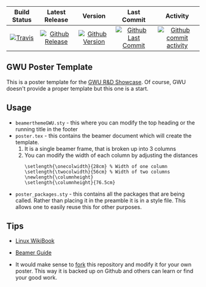 | Build Status                             | Latest Release                                      | Version                                            | Last Commit                                                    | Activity                                    |
| :--------------------------------------: | :--------------------------:                        | :----:                                             | :------:                                                       | :------:                                    |
| [![Travis][travis_shield]][travis]       | [![Github Release][release_shield]][github_release] | [![Github Version][version_shield]][github_version] | [![Github Last Commit][last_commit_shield]][github_last_commit] | [![Github commit activity][activity_shield]][github_activity] |


[travis_shield]: https://travis-ci.org/fdcl-gwu/poster_template.svg?branch=master
[release_shield]: https://img.shields.io/github/release/fdcl-gwu/poster_template.svg
[version_shield]: https://badge.fury.io/gh/fdcl-gwu%2Fposter_template.svg
[last_commit_shield]: https://img.shields.io/github/last-commit/fdcl-gwu/poster_template.svg
[activity_shield]: https://img.shields.io/github/commit-activity/y/fdcl-gwu/poster_template.svg

[travis]: https://travis-ci.org/fdcl-gwu/poster_template
[github_release]: https://github.com/fdcl-gwu/poster_template/releases/latest
[github_version]: https://badge.fury.io/gh/fdcl-gwu%2Fposter_template
[github_last_commit]: https://github.com/fdcl-gwu/poster_template/commits/master
[github_activity]: https://github.com/fdcl-gwu/poster_template/graphs/commit-activity

## GWU Poster Template

This is a poster template for the [GWU R&D Showcase](https://www.seas.gwu.edu/RDshowcase).
Of course, GWU doesn't provide a proper template but this one is a start. 

## Usage

* `beamerthemeGWU.sty` - this where you can modify the top heading or the running title in the footer
* `poster.tex` - this contains the beamer document which will create the template.
    1. It is a single beamer frame, that is broken up into 3 columns
    2. You can modify the width of each column by adjusting the distances
        ~~~
        \setlength{\onecolwidth}{28cm} % Width of one column
        \setlength{\twocolwidth}{56cm} % Width of two columns
        \newlength{\columnheight}
        \setlength{\columnheight}{76.5cm}
        ~~~
* `poster_packages.sty` - this contains all the packages that are being called. 
Rather than placing it in the preamble it is in a style file. 
This allows one to easily reuse this for other purposes. 

## Tips

* [Linux WikiBook](https://en.wikibooks.org/wiki/Linux_Guide)
* [Beamer Guide](http://tug.ctan.org/macros/latex/contrib/beamer/doc/beameruserguide.pdf)

* It would make sense to [fork](https://help.github.com/articles/fork-a-repo/) this repository and modify it for your own poster. 
This way it is backed up on Github and others can learn or find your good work. 
